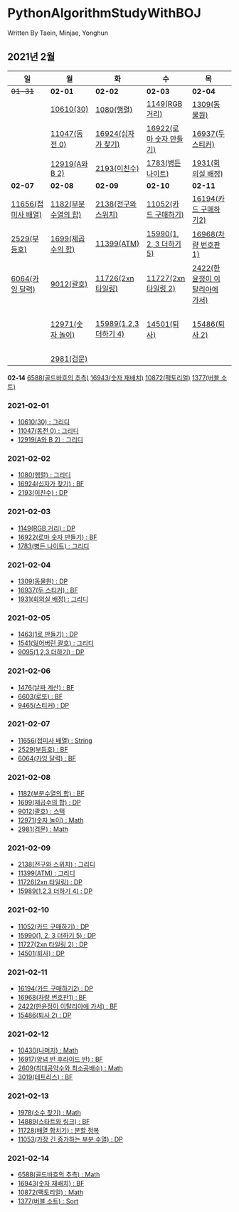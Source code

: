 # PythonAlgorithmStudyWithBOJ

Written By Taein, Minjae, Yonghun

## 2021년 2월
**일**|**월**|**화**|**수**|**목**|**금**|**토**
|------|------|------|------|------|------|------
~~01-31~~|**02-01**|**02-02**|**02-03**|**02-04**|**02-05**|**02-06**
||[10610(30)](https://www.acmicpc.net/problem/10610)|[1080(행렬)](https://www.acmicpc.net/problem/1080)|[1149(RGB 거리)](https://www.acmicpc.net/problem/1149)|[1309(동물원)](https://www.acmicpc.net/problem/1309)|[1463(1로 만들기)](https://www.acmicpc.net/problem/1463)|[1476(날짜 계산)](https://www.acmicpc.net/problem/1476)
||[11047(동전 0)](https://www.acmicpc.net/problem/11047)|[16924(십자가 찾기)](https://www.acmicpc.net/problem/16924)|[16922(로마 숫자 만들기)](https://www.acmicpc.net/problem/16922)|[16937(두 스티커)](https://www.acmicpc.net/problem/16937)|[1541(잃어버린 괄호)](https://www.acmicpc.net/problem/1541)|[6603(로또)](https://www.acmicpc.net/problem/6603)
||[12919(A와 B 2)](https://www.acmicpc.net/problem/12919)|[2193(이친수)](https://www.acmicpc.net/problem/2193)|[1783(병든 나이트)](https://www.acmicpc.net/problem/1783)|[1931(회의실 배정)](https://www.acmicpc.net/problem/1931)|[9095(1,2,3 더하기)](https://www.acmicpc.net/problem/9095)|[9465(스티커)](https://www.acmicpc.net/problem/9465)
**02-07**|**02-08**|**02-09**|**02-10**|**02-11**|**02-12**|**02-13**
[11656(접미사 배열)](https://www.acmicpc.net/problem/11656)|[1182(부분수열의 합)](https://www.acmicpc.net/problem/1182)|[2138(전구와 스위치)](https://www.acmicpc.net/problem/2138)|[11052(카드 구매하기)](https://www.acmicpc.net/problem/11052)|[16194(카드 구매하기2)](https://www.acmicpc.net/problem/16194)|[10430(나머지)](https://www.acmicpc.net/problem/10430)|[1978(소수 찾기)](https://www.acmicpc.net/problem/1978)
[2529(부등호)](https://www.acmicpc.net/problem/2529)|[1699(제곱수의 합)](https://www.acmicpc.net/problem/1699)|[11399(ATM)](https://www.acmicpc.net/problem/11399)|[15990(1, 2, 3 더하기 5)](https://www.acmicpc.net/problem/15990)|[16968(차량 번호판1)](https://www.acmicpc.net/problem/16968)|[16917(양념 반 후라이드 반)](https://www.acmicpc.net/problem/16917)|[14889(스타트와 링크)](https://www.acmicpc.net/problem/14889)
[6064(카잉 달력)](https://www.acmicpc.net/problem/6064)|[9012(괄호)](https://www.acmicpc.net/problem/9012)|[11726(2xn 타일링)](https://www.acmicpc.net/problem/11726)|[11727(2xn 타일링 2)](https://www.acmicpc.net/problem/11727)|[2422(한윤정이 이탈리아에 가서)](https://www.acmicpc.net/problem/2422)|[2609(최대공약수와 최소공배수)](https://www.acmicpc.net/problem/2609)|[11728(배열 합치기)](https://www.acmicpc.net/problem/11728)
||[12971(숫자 놀이)](https://www.acmicpc.net/problem/12971)|[15989(1,2,3 더하기 4)](https://www.acmicpc.net/problem/15989)|[14501(퇴사)](https://www.acmicpc.net/problem/14501)|[15486(퇴사 2)](https://www.acmicpc.net/problem/15486)|[3019(테트리스)](https://www.acmicpc.net/problem/3019)|[11053(가장 긴 증가하는 부분 수열)](https://www.acmicpc.net/problem/11053)
||[2981(검문)](https://www.acmicpc.net/problem/2981)
**02-14**
[6588(골드바흐의 추측)](https://www.acmicpc.net/problem/6588)
[16943(숫자 재배치)](https://www.acmicpc.net/problem/16943)
[10872(팩토리얼)](https://www.acmicpc.net/problem/10872)
[1377(버블 소트)](https://www.acmicpc.net/problem/1377)

### 2021-02-01
- [10610(30) : 그리디](https://www.acmicpc.net/problem/10610) 
- [11047(동전 0) : 그리디](https://www.acmicpc.net/problem/11047) 
- [12919(A와 B 2) : 그리디](https://www.acmicpc.net/problem/12919)

### 2021-02-02
- [1080(행렬) : 그리디](https://www.acmicpc.net/problem/1080)
- [16924(십자가 찾기) : BF](https://www.acmicpc.net/problem/16924)
- [2193(이친수) : DP](https://www.acmicpc.net/problem/2193)
 
### 2021-02-03
- [1149(RGB 거리) : DP](https://www.acmicpc.net/problem/1149)
- [16922(로마 숫자 만들기) : BF](https://www.acmicpc.net/problem/16922)
- [1783(병든 나이트) : 그리디](https://www.acmicpc.net/problem/1783)

### 2021-02-04
- [1309(동물원) : DP](https://www.acmicpc.net/problem/1309)
- [16937(두 스티커) : BF](https://www.acmicpc.net/problem/16937)
- [1931(회의실 배정) : 그리디](https://www.acmicpc.net/problem/1931)
 
### 2021-02-05
- [1463(1로 만들기) : DP](https://www.acmicpc.net/problem/1463)
- [1541(잃어버린 괄호) : 그리디](https://www.acmicpc.net/problem/1541)
- [9095(1,2,3 더하기) : DP](https://www.acmicpc.net/problem/9095)

### 2021-02-06
- [1476(날짜 계산) : BF](https://www.acmicpc.net/problem/1476)
- [6603(로또) : BF](https://www.acmicpc.net/problem/6603)
- [9465(스티커) : DP](https://www.acmicpc.net/problem/9465)

### 2021-02-07
- [11656(접미사 배열) : String](https://www.acmicpc.net/problem/11656)
- [2529(부등호) : BF](https://www.acmicpc.net/problem/2529)
- [6064(카잉 달력) : BF](https://www.acmicpc.net/problem/6064)

### 2021-02-08
- [1182(부분수열의 합) : BF](https://www.acmicpc.net/problem/1182)
- [1699(제곱수의 합) : DP](https://www.acmicpc.net/problem/1699)
- [9012(괄호) : 스택](https://www.acmicpc.net/problem/9012)
- [12971(숫자 놀이) : Math](https://www.acmicpc.net/problem/12971)
- [2981(검문) : Math](https://www.acmicpc.net/problem/2981)

### 2021-02-09
- [2138(전구와 스위치) : 그리디](https://www.acmicpc.net/problem/2138)
- [11399(ATM) : 그리디](https://www.acmicpc.net/problem/11399)
- [11726(2xn 타일링) : DP](https://www.acmicpc.net/problem/11726)
- [15989(1,2,3 더하기 4) : DP](https://www.acmicpc.net/problem/15989)

### 2021-02-10
- [11052(카드 구매하기) : DP](https://www.acmicpc.net/problem/11052)
- [15990(1, 2, 3 더하기 5) : DP](https://www.acmicpc.net/problem/15990)
- [11727(2xn 타일링 2) : DP](https://www.acmicpc.net/problem/11727)
- [14501(퇴사) : DP](https://www.acmicpc.net/problem/14501)

### 2021-02-11
- [16194(카드 구매하기2) : DP](https://www.acmicpc.net/problem/16194)
- [16968(차량 번호판1) : BF](https://www.acmicpc.net/problem/16968)
- [2422(한윤정이 이탈리아에 가서) : BF](https://www.acmicpc.net/problem/2422)
- [15486(퇴사 2) : DP](https://www.acmicpc.net/problem/15486)

### 2021-02-12
- [10430(나머지) : Math](https://www.acmicpc.net/problem/10430)
- [16917(양념 반 후라이드 반) : BF](https://www.acmicpc.net/problem/16917)
- [2609(최대공약수와 최소공배수) : Math](https://www.acmicpc.net/problem/2609)
- [3019(테트리스) : BF](https://www.acmicpc.net/problem/3019)

### 2021-02-13
- [1978(소수 찾기) : Math](https://www.acmicpc.net/problem/1978)
- [14889(스타트와 링크) : BF](https://www.acmicpc.net/problem/14889)
- [11728(배열 합치기) : 분할 정복](https://www.acmicpc.net/problem/11728)
- [11053(가장 긴 증가하는 부분 수열) : DP](https://www.acmicpc.net/problem/11053)

### 2021-02-14
- [6588(골드바흐의 추측) : Math](https://www.acmicpc.net/problem/6588)
- [16943(숫자 재배치) : BF](https://www.acmicpc.net/problem/16943)
- [10872(팩토리얼) : Math](https://www.acmicpc.net/problem/10872)
- [1377(버블 소트) : Sort](https://www.acmicpc.net/problem/1377)
